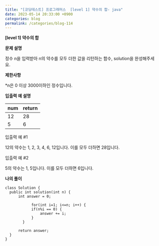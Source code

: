 ```yaml
---
title: "[코딩테스트] 프로그래머스  [level 1] 약수의 합- java"
date: 2023-05-14 20:33:00 +0900
categories: blog
permalink: /categories/blog-114
---
```



**[level 1] 약수의 합**



**문제 설명**

정수 n을 입력받아 n의 약수를 모두 더한 값을 리턴하는 함수, solution을 완성해주세요.





**제한사항**

*n은 0 이상 3000이하인 정수입니다.




**입출력 예 설명**

| num |	return |
|------|---|
|12	|28|
|5	|6|


입출력 예 #1

12의 약수는 1, 2, 3, 4, 6, 12입니다. 이를 모두 더하면 28입니다.

입출력 예 #2

5의 약수는 1, 5입니다. 이를 모두 더하면 6입니다.





**나의 풀이**

```
class Solution {
  public int solution(int n) {
      int answer = 0;
      
      		for(int i=1; i<=n; i++) {
			if(n%i == 0) {
				answer += i;
			}
		}
      
      return answer;
  }
}

```


